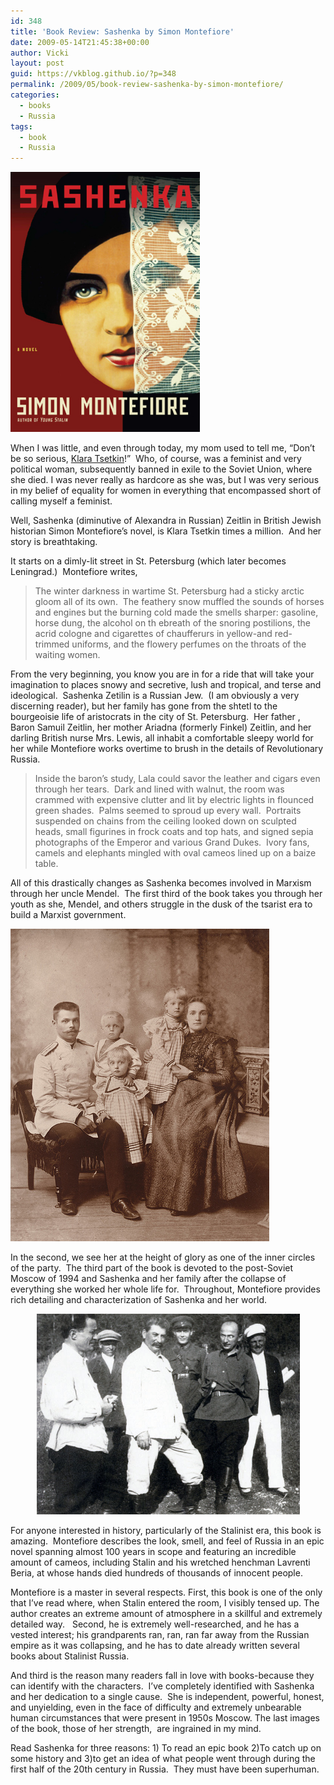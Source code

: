 ```yaml
---
id: 348
title: 'Book Review: Sashenka by Simon Montefiore'
date: 2009-05-14T21:45:38+00:00
author: Vicki
layout: post
guid: https://vkblog.github.io/?p=348
permalink: /2009/05/book-review-sashenka-by-simon-montefiore/
categories:
  - books
  - Russia
tags:
  - book
  - Russia
---
```

[<img class="aligncenter size-full wp-image-349" title="sash" src="https://raw.githubusercontent.com/vkblog/vkblog.github.io/master/public/img/2009/05/sash.jpg" alt="sash" width="303" height="416" />](https://raw.githubusercontent.com/vkblog/vkblog.github.io/master/public/img/2009/05/sash.jpg)

When I was little, and even through today, my mom used to tell me, &#8220;Don&#8217;t be so serious, [Klara Tsetkin](http://en.wikipedia.org/wiki/Clara_Zetkin)!&#8221;  Who, of course, was a feminist and very political woman, subsequently banned in exile to the Soviet Union, where she died. I was never really as hardcore as she was, but I was very serious in my belief of equality for women in everything that encompassed short of calling myself a feminist.

Well, Sashenka (diminutive of Alexandra in Russian) Zeitlin in British Jewish historian Simon Montefiore&#8217;s novel, is Klara Tsetkin times a million.  And her story is breathtaking.

It starts on a dimly-lit street in St. Petersburg (which later becomes Leningrad.)  Montefiore writes,

> The winter darkness in wartime St. Petersburg had a sticky arctic gloom all of its own.  The feathery snow muffled the sounds of horses and engines but the burning cold made the smells sharper: gasoline, horse dung, the alcohol on th ebreath of the snoring postilions, the acrid cologne and cigarettes of chaufferurs in yellow-and red-trimmed uniforms, and the flowery perfumes on the throats of the waiting women.

From the very beginning, you know you are in for a ride that will take your imagination to places snowy and secretive, lush and tropical, and terse and ideological.  Sashenka Zetilin is a Russian Jew.  (I am obviously a very discerning reader), but her family has gone from the shtetl to the bourgeoisie life of aristocrats in the city of St. Petersburg.  Her father , Baron Samuil Zeitlin, her mother Ariadna (formerly Finkel) Zeitlin, and her darling British nurse Mrs. Lewis, all inhabit a comfortable sleepy world for her while Montefiore works overtime to brush in the details of Revolutionary Russia.

> Inside the baron&#8217;s study, Lala could savor the leather and cigars even through her tears.  Dark and lined with walnut, the room was crammed with expensive clutter and lit by electric lights in flounced green shades.  Palms seemed to sproud up every wall.  Portraits suspended on chains from the ceiling looked down on sculpted heads, small figurines in frock coats and top hats, and signed sepia photographs of the Emperor and various Grand Dukes.  Ivory fans, camels and elephants mingled with oval cameos lined up on a baize table.

All of this drastically changes as Sashenka becomes involved in Marxism through her uncle Mendel.  The first third of the book takes you through her youth as she, Mendel, and others struggle in the dusk of the tsarist era to build a Marxist government.

[<img class="aligncenter size-full wp-image-354" title="5" src="https://raw.githubusercontent.com/vkblog/vkblog.github.io/master/public/img/2009/05/5.jpg" alt="5" width="414" height="500" />](https://raw.githubusercontent.com/vkblog/vkblog.github.io/master/public/img/2009/05/5.jpg)

In the second, we see her at the height of glory as one of the inner circles of the party.  The third part of the book is devoted to the post-Soviet Moscow of 1994 and Sashenka and her family after the collapse of everything she worked her whole life for.  Throughout, Montefiore provides rich detailing and characterization of Sashenka and her world.

<p style="text-align: center;">
  <a href="https://raw.githubusercontent.com/vkblog/vkblog.github.io/master/public/img/2009/05/stalin_hunting.jpg"><img class="aligncenter size-full wp-image-353" title="stalin_hunting" src="https://raw.githubusercontent.com/vkblog/vkblog.github.io/master/public/img/2009/05/stalin_hunting.jpg" alt="stalin_hunting" width="421" height="321" /></a>
</p>

For anyone interested in history, particularly of the Stalinist era, this book is amazing.  Montefiore describes the look, smell, and feel of Russia in an epic novel spanning almost 100 years in scope and featuring an incredible amount of cameos, including Stalin and his wretched henchman Lavrenti Beria, at whose hands died hundreds of thousands of innocent people.

Montefiore is a master in several respects. First, this book is one of the only that I&#8217;ve read where, when Stalin entered the room, I visibly tensed up. The author creates an extreme amount of atmosphere in a skillful and extremely detailed way.   Second, he is extremely well-researched, and he has a vested interest; his grandparents ran, ran, ran far away from the Russian empire as it was collapsing, and he has to date already written several books about Stalinist Russia.

And third is the reason many readers fall in love with books-because they can identify with the characters.  I&#8217;ve completely identified with Sashenka and her dedication to a single cause.  She is independent, powerful, honest, and unyielding, even in the face of difficulty and extremely unbearable human circumstances that were present in 1950s Moscow. The last images of the book, those of her strength,  are ingrained in my mind.

Read Sashenka for three reasons: 1) To read an epic book 2)To catch up on some history and 3)to get an idea of what people went through during the first half of the 20th century in Russia.  They must have been superhuman.